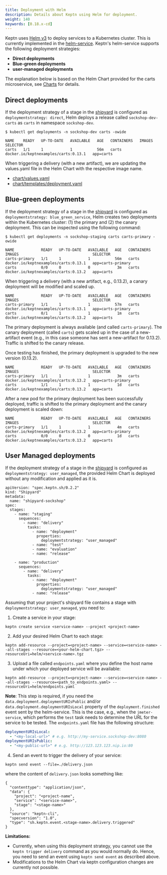 ```yaml
---
title: Deployment with Helm
description: Details about Keptn using Helm for deployment.
weight: 140
keywords: [0.18.x-cd]
---
```


Keptn uses [Helm v3](https://helm.sh/) to deploy services to a Kubernetes cluster. This is currently implemented in the [helm-service](https://github.com/keptn/keptn/tree/0.18.0/helm-service).
Keptn's helm-service supports the following deployment strategies:

* **Direct deployments**
* **Blue-green deployments**
* **user-managed deployments**

The explanation below is based on the Helm Chart provided for the carts microservice, see [Charts](https://github.com/keptn/examples/tree/0.11.0/onboarding-carts/carts) for details.

## Direct deployments

If the deployment strategy of a stage in the [shipyard](https://github.com/keptn/examples/blob/0.11.0/onboarding-carts/shipyard.yaml) is configured as `deploymentstrategy: direct`, Helm deploys a
 release called `sockshop-dev-carts` as `carts` in namespace `sockshop-dev`.

```console
$ kubectl get deployments -n sockshop-dev carts -owide
```

```
NAME    READY   UP-TO-DATE   AVAILABLE   AGE   CONTAINERS   IMAGES                                 SELECTOR
carts   1/1     1            1           56m   carts        docker.io/keptnexamples/carts:0.13.1   app=carts
```

When triggering a delivery (with a new artifact), we are updating the values.yaml file in the Helm Chart with the respective image name.

* [chart/values.yaml](https://github.com/keptn/examples/blob/0.11.0/onboarding-carts/carts/values.yaml#L1)
* [chart/templates/deployment.yaml](https://github.com/keptn/examples/blob/0.11.0/onboarding-carts/carts/templates/deployment.yaml#L22)

## Blue-green deployments

If the deployment strategy of a stage in the [shipyard](https://github.com/keptn/examples/blob/0.11.0/onboarding-carts/shipyard.yaml) is configured as `deploymentstrategy: blue_green_service`, Helm creates two
 deployments within the Kubernetes cluster: (1) the primary and (2) the canary deployment. This can be inspected using the
 following command:

```console
$ kubectl get deployments -n sockshop-staging carts carts-primary -owide
```

```
NAME            READY   UP-TO-DATE   AVAILABLE   AGE   CONTAINERS   IMAGES                                 SELECTOR
carts-primary   1/1     1            1           56m   carts        docker.io/keptnexamples/carts:0.13.1   app=carts-primary
carts           0/0     0            0            3m   carts        docker.io/keptnexamples/carts:0.13.2   app=carts
```


When triggering a delivery (with a new artifact, e.g., 0.13.2), a canary deployment will be modified and scaled up.

```
NAME            READY   UP-TO-DATE   AVAILABLE   AGE   CONTAINERS   IMAGES                                 SELECTOR
carts-primary   1/1     1            1           57m   carts        docker.io/keptnexamples/carts:0.13.1   app=carts-primary
carts           0/1     1            1            1m   carts        docker.io/keptnexamples/carts:0.13.2   app=carts
```

The primary deployment is always available (and called `carts-primary`). The canary deployment (called `carts`) gets scaled up in the case of a new-artifact event (e.g., in this case someone has sent a new-artifact for 0.13.2). Traffic is shifted to the canary release.

Once testing has finished, the primary deployment is upgraded to the new version (0.13.2).

```
NAME            READY   UP-TO-DATE   AVAILABLE   AGE   CONTAINERS   IMAGES                                 SELECTOR
carts-primary   1/1     1            1            3m   carts        docker.io/keptnexamples/carts:0.13.2   app=carts-primary
carts           1/1     1            1            1d   carts        docker.io/keptnexamples/carts:0.13.2   app=carts
```

After a new pod for the primary deployment has been successfully deployed, traffic is shifted to the primary deployment
 and the canary deployment is scaled down:

```
NAME            READY   UP-TO-DATE   AVAILABLE   AGE   CONTAINERS   IMAGES                                 SELECTOR
carts-primary   1/1     1            1            4m   carts        docker.io/keptnexamples/carts:0.13.2   app=carts-primary
carts           0/0     0            0            1d   carts        docker.io/keptnexamples/carts:0.13.2   app=carts
```

## User Managed deployments

If the deployment strategy of a stage in the [shipyard](https://github.com/keptn/examples/blob/0.11.0/onboarding-carts/shipyard.yaml)
is configured as `deploymentstrategy: user_managed`, the provided Helm Chart is deployed without any modification and
applied as it is.

```
apiVersion: "spec.keptn.sh/0.2.2"
kind: "Shipyard"
metadata:
  name: "shipyard-sockshop"
spec:
  stages:
    - name: "staging"
      sequences:
        - name: "delivery"
          tasks:
            - name: "deployment"
              properties:
                deploymentstrategy: "user_managed"
            - name: "test"
            - name: "evaluation"
            - name: "release"

    - name: "production"
      sequences:
        - name: "delivery"
          tasks:
            - name: "deployment"
              properties:
                deploymentstrategy: "user_managed"
            - name: "release"
```

Assuming that your project's shipyard file contains a stage with `deploymentstrategy: user_managed`, you need to:

1. Create a service in your stage:
```
keptn create service <service-name> --project <project-name>
```

2. Add your desired Helm Chart to each stage:
```
keptn add-resource --project=<project-name> --service=<service-name> --all-stages --resource=<your-helm-chart.tgz> --resourceUri=helm/<service-name>.tgz
```

3. Upload a file called `endpoints.yaml` where you define the host name under which your deployed service will be available:
  ```
  keptn add-resource --project=<project-name> --service=<service-name> --all-stages --resource=<path_to_endpoints.yaml> --resourceUri=helm/endpoints.yaml
  ```
  **Note**: This step is required, if you need the `data.deployment.deploymentURIsPublic` and/or `data.deployment.deploymentURIsLocal` property of the `deployment.finished` event sent by the helm-service. This is the case, e.g., when the `jmeter-service`, which performs the `test` task needs to determine the URL for the service to be tested. The `endpoints.yaml` file has the following structure:
  ```yaml
  deploymentURIsLocal:
    - "<my-local-url>" # e.g. http://my-service.sockshop-dev:8080
  deploymentURIsPublic:
    - "<my-public-url>" # e.g. http://123.123.123.nip.io:80
  ```

4. Send an event to trigger the delivery of your service:
```
keptn send event --file=./delivery.json
```
where the content of `delivery.json` looks something like:

```
{
  "contenttype": "application/json",
  "data": {
    "project": "<project-name",
    "service": "<service-name>",
    "stage": "<stage-name>"
  },
  "source": "keptn-cli",
  "specversion": "1.0",
  "type": "sh.keptn.event.<stage-name>.delivery.triggered"
}
```

**Limitations:**

* Currently, when using this deployment strategy, you cannot use the `keptn trigger delivery` command as you would
normally do. Hence, you need to send an event using `keptn send event` as described above.
* Modifications to the Helm Chart via keptn configuration changes are currently not possible.

